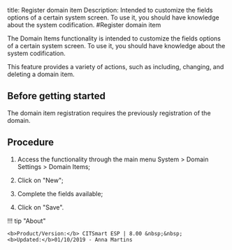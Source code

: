 title: Register domain item
Description: Intended to customize the fields options of a certain system screen. To use it, you should have knowledge about the system codification.
#Register domain item

The Domain Items functionality is intended to customize the fields options of a
certain system screen. To use it, you should have knowledge about the system
codification.

This feature provides a variety of actions, such as including, changing, and
deleting a domain item.

Before getting started
--------------------------

The domain item registration requires the previously registration of the domain.

Procedure
-------------

1.  Access the functionality through the main menu System \> Domain Settings \>
    Domain Items;

2.  Click on "New";

3.  Complete the fields available;

4.  Click on "Save".


!!! tip "About"

    <b>Product/Version:</b> CITSmart ESP | 8.00 &nbsp;&nbsp;
    <b>Updated:</b>01/10/2019 - Anna Martins

